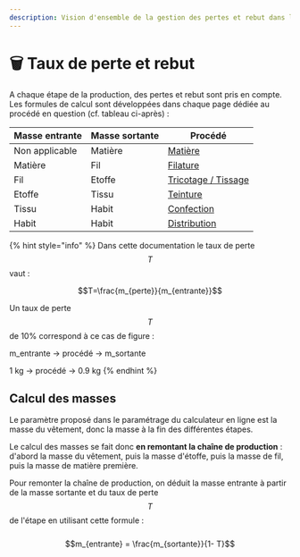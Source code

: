 ```yaml
---
description: Vision d'ensemble de la gestion des pertes et rebut dans l'outil
---
```


# 🗑️ Taux de perte et rebut

A chaque étape de la production, des pertes et rebut sont pris en compte. Les formules de calcul sont développées dans chaque page dédiée au procédé en question (cf. tableau ci-après) :

| Masse entrante | Masse sortante | Procédé                                                                                                               |
| -------------- | -------------- | --------------------------------------------------------------------------------------------------------------------- |
| Non applicable | Matière        | [Matière](https://fabrique-numerique.gitbook.io/ecobalyse/textile/etapes-du-cycle-de-vie/etape-1-matieres)            |
| Matière        | Fil            | [Filature](https://fabrique-numerique.gitbook.io/ecobalyse/textile/etapes-du-cycle-de-vie/etape-2-fabrication-du-fil) |
| Fil            | Etoffe         | [Tricotage / Tissage](../cycle-de-vie-des-produits-textiles/tricotage-tissage.md)                                     |
| Etoffe         | Tissu          | [Teinture](../cycle-de-vie-des-produits-textiles/ennoblissement/)                                                     |
| Tissu          | Habit          | [Confection](../cycle-de-vie-des-produits-textiles/confection/)                                                       |
| Habit          | Habit          | [Distribution](../cycle-de-vie-des-produits-textiles/distribution.md)                                                 |

{% hint style="info" %}
Dans cette documentation le taux de perte $$T$$ vaut :

&#x20;$$T=\frac{m_{perte}}{m_{entrante}}$$

Un taux de perte $$T$$ de 10% correspond à ce cas de figure :&#x20;

m\_entrante -> procédé -> m\_sortante

1 kg -> procédé -> 0.9 kg
{% endhint %}

## Calcul des masses

Le paramètre proposé dans le paramétrage du calculateur en ligne est la masse du vêtement, donc la masse à la fin des différentes étapes.&#x20;

Le calcul des masses se fait donc **en remontant la chaîne de production** : d'abord la masse du vêtement, puis la masse d'étoffe, puis la masse de fil, puis la masse de matière première.

Pour remonter la chaîne de production, on déduit la masse entrante à partir de la masse sortante et du taux de perte $$T$$ de l'étape en utilisant cette formule :\
\
$$m_{entrante} = \frac{m_{sortante}}{1- T}$$





&#x20;
